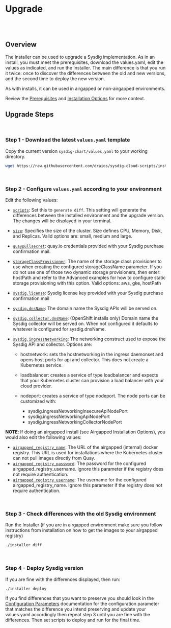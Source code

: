 <!-- Space: TOOLS -->
<!-- Parent: Installer -->
<!-- Title: Upgrade -->
<!-- Layout: plain -->

# Upgrade

<br />

<!-- Include: ac:toc -->

<br />

## Overview

The Installer can be used to upgrade a Sysdig implementation. As in an
install, you must meet the prerequisites, download the values.yaml, edit the
values as indicated, and run the Installer. The main difference is that you
run it twice: once to discover the differences between the old and new
versions, and the second time to deploy the new version.

As with installs, it can be used in airgapped or non-airgapped environments.

Review the [Prerequisites](../README.md#prerequisites) and [Installation
Options](../README.md#quickstart-install) for more context.

## Upgrade Steps

<br />

### Step 1 - Download the latest `values.yaml` template

Copy the current version `sysdig-chart/values.yaml` to your working directory.

```bash
wget https://raw.githubusercontent.com/draios/sysdig-cloud-scripts/installer/installer/values.yaml
```

<br />

### Step 2 - Configure `values.yaml` according to your environment

Edit the following values:

- [`scripts`](docs/configuration_parameters.md#scripts): Set this to
  `generate diff`. This setting will generate the differences between the
  installed environment and the upgrade version. The changes will be displayed
  in your terminal.
- [`size`](docs/configuration_parameters.md#size): Specifies the size of the
  cluster. Size defines CPU, Memory, Disk, and Replicas. Valid options are:
  small, medium and large.
- [`quaypullsecret`](docs/configuration_parameters.md#quaypullsecret):
  quay.io credentials provided with your Sysdig purchase confirmation mail.
- [`storageClassProvisioner`](docs/configuration_parameters.md#storageClassProvisioner):
  The name of the storage class provisioner to use when creating the
  configured storageClassName parameter. If you do not use one of those two
  dynamic storage provisioners, then enter: hostPath and refer to the Advanced
  examples for how to configure static storage provisioning with this option.
  Valid options: aws, gke, hostPath
- [`sysdig.license`](docs/configuration_parameters.md#sysdiglicense): Sysdig license key
  provided with your Sysdig purchase confirmation mail
- [`sysdig.dnsName`](docs/configuration_parameters.md#sysdigdnsName): The domain name
  the Sysdig APIs will be served on.
- [`sysdig.collector.dnsName`](docs/configuration_parameters.md#sysdigcollectordnsName):
  (OpenShift installs only) Domain name the Sysdig collector will be served on.
  When not configured it defaults to whatever is configured for sysdig.dnsName.
- [`sysdig.ingressNetworking`](docs/configuration_parameters.md#sysdigingressnetworking):
  The networking construct used to expose the Sysdig API and collector. Options
  are:

  - hostnetwork: sets the hostnetworking in the ingress daemonset and opens
    host ports for api and collector. This does not create a Kubernetes service.
  - loadbalancer: creates a service of type loadbalancer and expects that
    your Kubernetes cluster can provision a load balancer with your cloud provider.
  - nodeport: creates a service of type nodeport. The node ports can be
    customized with:

    - sysdig.ingressNetworkingInsecureApiNodePort
    - sysdig.ingressNetworkingApiNodePort
    - sysdig.ingressNetworkingCollectorNodePort

**NOTE**: If doing an airgapped install (see Airgapped Installation Options), you
would also edit the following values:

- [`airgapped_registry_name`](docs/configuration_parameters.md#airgapped_registry_name):
  The URL of the airgapped (internal) docker registry. This URL is used for
  installations where the Kubernetes cluster can not pull images directly from
  Quay.
- [`airgapped_registry_password`](docs/configuration_parameters.md#airgapped_registry_password):
  The password for the configured airgapped_registry_username. Ignore this
  parameter if the registry does not require authentication.
- [`airgapped_registry_username`](docs/configuration_parameters.md#airgapped_registry_username):
  The username for the configured airgapped_registry_name. Ignore this
  parameter if the registry does not require authentication.

<br />

### Step 3 - Check differences with the old Sysdig environment

Run the Installer (if you are in airgapped environment make sure you follow
instructions from installation on how to get the images to your airgapped
registry)

```bash
./installer diff
```

<br />

### Step 4 - Deploy Sysdig version

If you are fine with the differences displayed, then run:

```bash
./installer deploy
```

If you find differences that you want to preserve you should
look in the [Configuration Parameters](docs/configuration_parameters.md)
documentation for the configuration parameter that matches the difference
you intend preserving and update your values.yaml accordingly then repeat
step 3 until you are fine with the differences. Then set scripts to deploy
and run for the final time.

<br />
